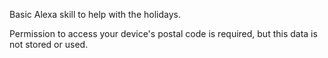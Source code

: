 Basic Alexa skill to help with the holidays.

Permission to access your device's postal code is required, but this data is not stored or used. 
